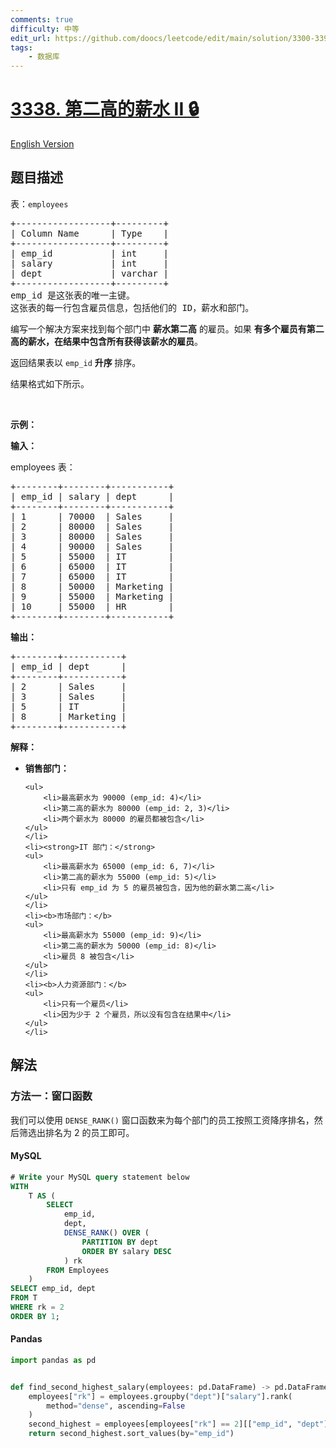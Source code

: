 ```yaml
---
comments: true
difficulty: 中等
edit_url: https://github.com/doocs/leetcode/edit/main/solution/3300-3399/3338.Second%20Highest%20Salary%20II/README.md
tags:
    - 数据库
---
```


<!-- problem:start -->

# [3338. 第二高的薪水 II 🔒](https://leetcode.cn/problems/second-highest-salary-ii)

[English Version](/solution/3300-3399/3338.Second%20Highest%20Salary%20II/README_EN.md)

## 题目描述

<!-- description:start -->

<p>表：<code>employees</code></p>

<pre>
+------------------+---------+
| Column Name      | Type    |
+------------------+---------+
| emp_id           | int     |
| salary           | int     |
| dept             | varchar |
+------------------+---------+
emp_id 是这张表的唯一主键。
这张表的每一行包含雇员信息，包括他们的 ID，薪水和部门。
</pre>

<p>编写一个解决方案来找到每个部门中 <strong>薪水第二高</strong> 的雇员。如果 <strong>有多个雇员有第二高的薪水，在结果中包含所有获得该薪水的雇员</strong>。</p>

<p>返回结果表以&nbsp;<code>emp_id</code> <strong>升序&nbsp;</strong>排序。</p>

<p>结果格式如下所示。</p>

<p>&nbsp;</p>

<p><strong class="example">示例：</strong></p>

<div class="example-block">
<p><strong>输入：</strong></p>

<p>employees 表：</p>

<pre class="example-io">
+--------+--------+-----------+
| emp_id | salary | dept      |
+--------+--------+-----------+
| 1      | 70000  | Sales     |
| 2      | 80000  | Sales     |
| 3      | 80000  | Sales     |
| 4      | 90000  | Sales     |
| 5      | 55000  | IT        |
| 6      | 65000  | IT        |
| 7      | 65000  | IT        |
| 8      | 50000  | Marketing |
| 9      | 55000  | Marketing |
| 10     | 55000  | HR        |
+--------+--------+-----------+
</pre>

<p><strong>输出：</strong></p>

<pre class="example-io">
+--------+-----------+
| emp_id | dept      |
+--------+-----------+
| 2      | Sales     |
| 3      | Sales     |
| 5      | IT        |
| 8      | Marketing |
+--------+-----------+
</pre>

<p><strong>解释：</strong></p>

<ul>
	<li><b>销售部门：</b>

    <ul>
    	<li>最高薪水为 90000 (emp_id: 4)</li>
    	<li>第二高的薪水为 80000 (emp_id: 2, 3)</li>
    	<li>两个薪水为 80000 的雇员都被包含</li>
    </ul>
    </li>
    <li><strong>IT 部门：</strong>
    <ul>
    	<li>最高薪水为 65000 (emp_id: 6, 7)</li>
    	<li>第二高的薪水为 55000 (emp_id: 5)</li>
    	<li>只有 emp_id 为 5 的雇员被包含，因为他的薪水第二高</li>
    </ul>
    </li>
    <li><b>市场部门：</b>
    <ul>
    	<li>最高薪水为 55000 (emp_id: 9)</li>
    	<li>第二高的薪水为 50000 (emp_id: 8)</li>
    	<li>雇员 8 被包含</li>
    </ul>
    </li>
    <li><b>人力资源部门：</b>
    <ul>
    	<li>只有一个雇员</li>
    	<li>因为少于 2 个雇员，所以没有包含在结果中</li>
    </ul>
    </li>

</ul>
</div>

<!-- description:end -->

## 解法

<!-- solution:start -->

### 方法一：窗口函数

我们可以使用 `DENSE_RANK()` 窗口函数来为每个部门的员工按照工资降序排名，然后筛选出排名为 $2$ 的员工即可。

<!-- tabs:start -->

#### MySQL

```sql
# Write your MySQL query statement below
WITH
    T AS (
        SELECT
            emp_id,
            dept,
            DENSE_RANK() OVER (
                PARTITION BY dept
                ORDER BY salary DESC
            ) rk
        FROM Employees
    )
SELECT emp_id, dept
FROM T
WHERE rk = 2
ORDER BY 1;
```

#### Pandas

```python
import pandas as pd


def find_second_highest_salary(employees: pd.DataFrame) -> pd.DataFrame:
    employees["rk"] = employees.groupby("dept")["salary"].rank(
        method="dense", ascending=False
    )
    second_highest = employees[employees["rk"] == 2][["emp_id", "dept"]]
    return second_highest.sort_values(by="emp_id")
```

<!-- tabs:end -->

<!-- solution:end -->

<!-- problem:end -->
